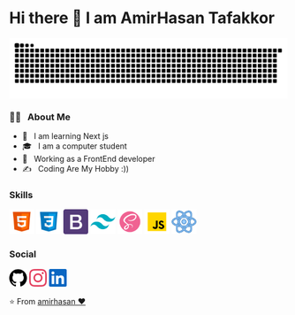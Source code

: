 # Hi there 👋 I am AmirHasan Tafakkor 

<img align="center" src="https://raw.githubusercontent.com/imrrobat/imrrobat/d1b244e170d2b75fdda3efd499eaaf163f7a617c/images/github-contribution-grid-snake.svg" />

<h3>👨‍💻 &nbsp; About Me</h3>

- 🤔 &nbsp; I am learning Next js
- 🎓 &nbsp; I am a computer student
- 💼 &nbsp; Working as a FrontEnd developer
- ✍️ &nbsp; Coding Are My Hobby :))

### Skills

<p align="left">
      <a href="https://developer.mozilla.org/en-US/docs/Glossary/HTML5" target="_blank" rel="noreferrer"><img src="https://raw.githubusercontent.com/amirhasan-tafakkor/amirhasan-tafakkor/main/html.png" width="45px" height="45px" alt="HTML5" /></a>
      <a href="https://www.w3.org/TR/CSS/#css" target="_blank" rel="noreferrer"><img src="https://raw.githubusercontent.com/amirhasan-tafakkor/amirhasan-tafakkor/main/css.png" width="45px" height="45px" alt="CSS3" /></a>
      <a href="https://getbootstrap.com/" target="_blank" rel="noreferrer"><img src="https://raw.githubusercontent.com/amirhasan-tafakkor/amirhasan-tafakkor/main/boot.png" width="45px" height="45px" alt="Bootstrap" /></a>
        <a href="https://tailwindcss.com/" target="_blank" rel="noreferrer"><img src="https://raw.githubusercontent.com/amirhasan-tafakkor/amirhasan-tafakkor/main/tail.png" width="45px" height="45px" alt="tailwind" /></a>
          <a href="https://sass-lang.com/" target="_blank" rel="noreferrer"><img src="https://raw.githubusercontent.com/amirhasan-tafakkor/amirhasan-tafakkor/main/sass.png" width="45px" height="45px" alt="sass" /></a>
    <a href="https://developer.mozilla.org/en-US/docs/Web/JavaScript" target="_blank" rel="noreferrer"><img src="https://raw.githubusercontent.com/amirhasan-tafakkor/amirhasan-tafakkor/main/js.png" width="45px" height="45px" alt="Javascript" /></a>
    <a href="https://reactjs.org/" target="_blank" rel="noreferrer"><img src="https://raw.githubusercontent.com/amirhasan-tafakkor/amirhasan-tafakkor/main/react.png" width="45px" height="45px" alt="React" /></a>
</p>


### Social

<p align="left">
    <a href="https://github.com/amirhasan-tafakkor/" target="_blank" rel="noreferrer"><img src="https://raw.githubusercontent.com/amirhasan-tafakkor/amirhasan-tafakkor/b90274c7a67ed999227198f77eabc54c8db3508e/GitHub.svg" width="32" height="32" /></a>
    <a href="instagram.com/amir.webt" target="_blank" rel="noreferrer"><img src="https://raw.githubusercontent.com/amirhasan-tafakkor/amirhasan-tafakkor/428422f43bcae8e1d8a46e31c1b5590a75f8ea73/Instagram.svg" width="32" height="32" /></a>
    <a href="" target="_blank" rel="noreferrer"><img src="https://raw.githubusercontent.com/amirhasan-tafakkor/amirhasan-tafakkor/b90274c7a67ed999227198f77eabc54c8db3508e/LinkedIn.svg" width="32" height="32" /></a>



<br />

⭐️ From [amirhasan ❤️](https://github.com/amirhasan-tafakkor/)

